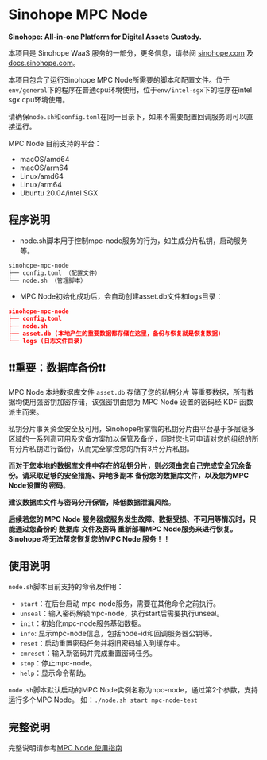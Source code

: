 # Sinohope MPC Node

**Sinohope: All-in-one Platform for Digital Assets Custody.**

本项目是 Sinohope WaaS 服务的一部分，更多信息，请参阅 [sinohope.com](https://www.sinohope.com/) 及 [docs.sinohope.com](https://docs.sinohope.com/)。

本项目包含了运行Sinohope MPC Node所需要的脚本和配置文件。位于`env/general`下的程序在普通cpu环境使用，位于`env/intel-sgx`下的程序在intel sgx cpu环境使用。

请确保`node.sh`和`config.toml`在同一目录下，如果不需要配置回调服务则可以直接运行。

MPC Node 目前支持的平台：

+ macOS/amd64
+ macOS/arm64
+ Linux/amd64
+ Linux/arm64
+ Ubuntu 20.04/intel SGX

## 程序说明

- node.sh脚本用于控制mpc-node服务的行为，如生成分片私钥，启动服务等。

```Bash
sinohope-mpc-node
├── config.toml （配置文件）
└── node.sh （管理脚本）
```
- MPC Node初始化成功后，会自动创建asset.db文件和logs目录：

```JSON
sinohope-mpc-node
├── config.toml
├── node.sh
├── asset.db (本地产生的重要数据都存储在这里，备份与恢复就是恢复数据)
└── logs (日志文件目录)
```

## ❗️❗️重要：数据库备份❗️❗️

MPC Node 本地数据库文件 `asset.db` 存储了您的私钥分片 等重要数据，所有数据均使用强密钥加密存储，该强密钥由您为 MPC Node 设置的密码经 KDF 函数派生而来。

私钥分片事关资金安全及可用，Sinohope所掌管的私钥分片由平台基于多层级多区域的一系列高可用及灾备方案加以保管及备份，同时您也可申请对您的组织的所有分片私钥进行备份，从而完全掌控您的所有3片分片私钥。


而**对于您本地的数据库文件中存在的私钥分片，则必须由您自己完成安全冗余备份。请采取足够的安全措施、异地多副本 备份您的数据库文件，以及您为MPC Node设置的 密码**。

**建议数据库文件与密码分开保管，降低数据泄漏风险**。

**后续若您的 MPC Node 服务器或服务发生故障、数据受损、不可用等情况时，只能通过您备份的 数据库 文件及密码 重新部署MPC Node服务来进行恢复。Sinohope 将无法帮您恢复您的MPC Node 服务！！**


## 使用说明

`node.sh`脚本目前支持的命令及作用：
- `start`：在后台启动 mpc-node服务，需要在其他命令之前执行。
- `unseal`：输入密码解锁mpc-node，执行start后需要执行unseal。
- `init`：初始化mpc-node服务基础数据。
- `info`: 显示mpc-node信息，包括node-id和回调服务器公钥等。
- `reset`：启动重置密码任务并将旧密码输入到缓存中。
- `cmreset`：输入新密码并完成重置密码任务。
- `stop`：停止mpc-node。
- `help`：显示命令帮助。

`node.sh`脚本默认启动的MPC Node实例名称为npc-node，通过第2个参数，支持运行多个MPC Node。 如：`./node.sh start mpc-node-test`


## 完整说明

完整说明请参考[MPC Node 使用指南](https://docs.sinohope.com/zh-Hant/docs/develop/mpc-waas-api/quick-start/qs-2-node/)